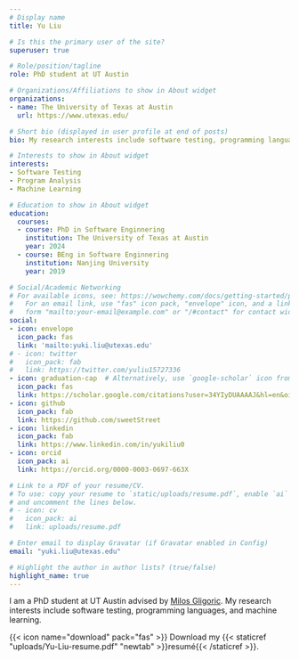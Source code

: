 ```yaml
---
# Display name
title: Yu Liu

# Is this the primary user of the site?
superuser: true

# Role/position/tagline
role: PhD student at UT Austin

# Organizations/Affiliations to show in About widget
organizations:
- name: The University of Texas at Austin
  url: https://www.utexas.edu/

# Short bio (displayed in user profile at end of posts)
bio: My research interests include software testing, programming languages, and machine learning

# Interests to show in About widget
interests:
- Software Testing
- Program Analysis
- Machine Learning

# Education to show in About widget
education:
  courses:
  - course: PhD in Software Enginnering
    institution: The University of Texas at Austin
    year: 2024
  - course: BEng in Software Enginnering
    institution: Nanjing University
    year: 2019

# Social/Academic Networking
# For available icons, see: https://wowchemy.com/docs/getting-started/page-builder/#icons
#   For an email link, use "fas" icon pack, "envelope" icon, and a link in the
#   form "mailto:your-email@example.com" or "/#contact" for contact widget.
social:
- icon: envelope
  icon_pack: fas
  link: 'mailto:yuki.liu@utexas.edu'
# - icon: twitter
#   icon_pack: fab
#   link: https://twitter.com/yuliu15727336
- icon: graduation-cap  # Alternatively, use `google-scholar` icon from `ai` icon pack
  icon_pack: fas
  link: https://scholar.google.com/citations?user=34YIyDUAAAAJ&hl=en&oi=sra
- icon: github
  icon_pack: fab
  link: https://github.com/sweetStreet
- icon: linkedin
  icon_pack: fab
  link: https://www.linkedin.com/in/yukiliu0
- icon: orcid
  icon_pack: ai
  link: https://orcid.org/0000-0003-0697-663X

# Link to a PDF of your resume/CV.
# To use: copy your resume to `static/uploads/resume.pdf`, enable `ai` icons in `params.yaml`,
# and uncomment the lines below.
# - icon: cv
#   icon_pack: ai
#   link: uploads/resume.pdf

# Enter email to display Gravatar (if Gravatar enabled in Config)
email: "yuki.liu@utexas.edu"

# Highlight the author in author lists? (true/false)
highlight_name: true
---
```


I am a PhD student at UT Austin advised by [Milos
Gligoric](https://users.ece.utexas.edu/~gligoric/). My research
interests include software testing, programming languages, and machine
learning.


{{< icon name="download" pack="fas" >}} Download my {{< staticref "uploads/Yu-Liu-resume.pdf" "newtab" >}}resumé{{< /staticref >}}.

